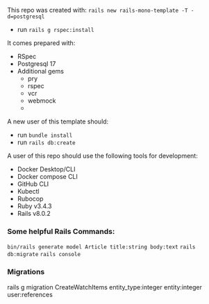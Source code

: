 This repo was created with: `rails new rails-mono-template -T -d=postgresql`
- run `rails g rspec:install`

It comes prepared with:
- RSpec
- Postgresql 17
- Additional gems
  - pry
  - rspec
  - vcr
  - webmock
  -

A new user of this template should:
- run `bundle install`
- run `rails db:create`

A user of this repo should use the following tools for development:
- Docker Desktop/CLI
- Docker compose CLI
- GitHub CLI
- Kubectl
- Rubocop
- Ruby v3.4.3
- Rails v8.0.2



### Some helpful Rails Commands:
`bin/rails generate model Article title:string body:text`
`rails db:migrate`
`rails console`

### Migrations
rails g migration CreateWatchItems entity_type:integer entity:integer user:references